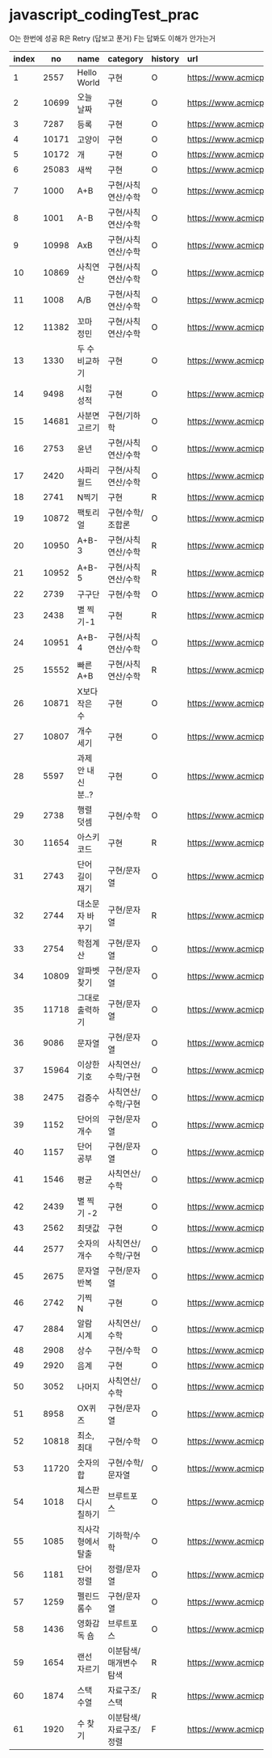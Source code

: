 # javascript_codingTest_prac

O는 한번에 성공
R은 Retry (답보고 푼거)
F는 답봐도 이해가 안가는거

| index | no    | name               | category               | history | url                                   | star |
| ----- | ----- | ------------------ | ---------------------- | :------ | :------------------------------------ | :--: |
| 1     | 2557  | Hello World        | 구현                   | O       | https://www.acmicpc.net/problem/2557  |      |
| 2     | 10699 | 오늘 날짜          | 구현                   | O       | https://www.acmicpc.net/problem/10699 |      |
| 3     | 7287  | 등록               | 구현                   | O       | https://www.acmicpc.net/problem/7287  |      |
| 4     | 10171 | 고양이             | 구현                   | O       | https://www.acmicpc.net/problem/10171 |      |
| 5     | 10172 | 개                 | 구현                   | O       | https://www.acmicpc.net/problem/10172 |      |
| 6     | 25083 | 새싹               | 구현                   | O       | https://www.acmicpc.net/problem/25083 |      |
| 7     | 1000  | A+B                | 구현/사칙연산/수학     | O       | https://www.acmicpc.net/problem/1000  |      |
| 8     | 1001  | A-B                | 구현/사칙연산/수학     | O       | https://www.acmicpc.net/problem/1001  |      |
| 9     | 10998 | AxB                | 구현/사칙연산/수학     | O       | https://www.acmicpc.net/problem/10998 |      |
| 10    | 10869 | 사칙연산           | 구현/사칙연산/수학     | O       | https://www.acmicpc.net/problem/10869 |      |
| 11    | 1008  | A/B                | 구현/사칙연산/수학     | O       | https://www.acmicpc.net/problem/1008  |      |
| 12    | 11382 | 꼬마 정민          | 구현/사칙연산/수학     | O       | https://www.acmicpc.net/problem/11382 |      |
| 13    | 1330  | 두 수 비교하기     | 구현                   | O       | https://www.acmicpc.net/problem/1330  |      |
| 14    | 9498  | 시험 성적          | 구현                   | O       | https://www.acmicpc.net/problem/9498  |      |
| 15    | 14681 | 사분면 고르기      | 구현/기하학            | O       | https://www.acmicpc.net/problem/14681 |      |
| 16    | 2753  | 윤년               | 구현/사칙연산/수학     | O       | https://www.acmicpc.net/problem/2753  |      |
| 17    | 2420  | 사파리월드         | 구현/사칙연산/수학     | O       | https://www.acmicpc.net/problem/2420  |      |
| 18    | 2741  | N찍기              | 구현                   | R       | https://www.acmicpc.net/problem/2741  |      |
| 19    | 10872 | 팩토리얼           | 구현/수학/조합론       | O       | https://www.acmicpc.net/problem/10872 |      |
| 20    | 10950 | A+B-3              | 구현/사칙연산/수학     | R       | https://www.acmicpc.net/problem/10950 |      |
| 21    | 10952 | A+B-5              | 구현/사칙연산/수학     | R       | https://www.acmicpc.net/problem/10952 |  💡  |
| 22    | 2739  | 구구단             | 구현/수학              | O       | https://www.acmicpc.net/problem/2739  |      |
| 23    | 2438  | 별 찍기-1          | 구현                   | R       | https://www.acmicpc.net/problem/2438  |      |
| 24    | 10951 | A+B-4              | 구현/사칙연산/수학     | O       | https://www.acmicpc.net/problem/10951 |      |
| 25    | 15552 | 빠른 A+B           | 구현/사칙연산/수학     | R       | https://www.acmicpc.net/problem/15552 |  💡  |
| 26    | 10871 | X보다 작은 수      | 구현                   | O       | https://www.acmicpc.net/problem/10871 |      |
| 27    | 10807 | 개수 세기          | 구현                   | O       | https://www.acmicpc.net/problem/10807 |      |
| 28    | 5597  | 과제 안 내신 분..? | 구현                   | O       | https://www.acmicpc.net/problem/5597  |  💡  |
| 29    | 2738  | 행렬 덧셈          | 구현/수학              | O       | https://www.acmicpc.net/problem/2738  |      |
| 30    | 11654 | 아스키 코드        | 구현                   | R       | https://www.acmicpc.net/problem/11654 |  💡  |
| 31    | 2743  | 단어 길이 재기     | 구현/문자열            | O       | https://www.acmicpc.net/problem/2743  |      |
| 32    | 2744  | 대소문자 바꾸기    | 구현/문자열            | R       | https://www.acmicpc.net/problem/2744  |  💡  |
| 33    | 2754  | 학점계산           | 구현/문자열            | O       | https://www.acmicpc.net/problem/2754  |  💡  |
| 34    | 10809 | 알파벳 찾기        | 구현/문자열            | O       | https://www.acmicpc.net/problem/10809 |  💡  |
| 35    | 11718 | 그대로 출력하기    | 구현/문자열            | O       | https://www.acmicpc.net/problem/11718 |      |
| 36    | 9086  | 문자열             | 구현/문자열            | O       | https://www.acmicpc.net/problem/9086  |      |
| 37    | 15964 | 이상한 기호        | 사칙연산/수학/구현     | O       | https://www.acmicpc.net/problem/15964 |      |
| 38    | 2475  | 검증수             | 사칙연산/수학/구현     | O       | https://www.acmicpc.net/problem/2475  |      |
| 39    | 1152  | 단어의 개수        | 구현/문자열            | O       | https://www.acmicpc.net/problem/1152  |      |
| 40    | 1157  | 단어 공부          | 구현/문자열            | O       | https://www.acmicpc.net/problem/1157  |      |
| 41    | 1546  | 평균               | 사칙연산/수학          | O       | https://www.acmicpc.net/problem/1546  |      |
| 42    | 2439  | 별 찍기 -2         | 구현                   | O       | https://www.acmicpc.net/problem/2439  |      |
| 43    | 2562  | 최댓값             | 구현                   | O       | https://www.acmicpc.net/problem/2562  |      |
| 44    | 2577  | 숫자의 개수        | 사칙연산/수학/구현     | O       | https://www.acmicpc.net/problem/2577  |      |
| 45    | 2675  | 문자열 반복        | 구현/문자열            | O       | https://www.acmicpc.net/problem/2675  |      |
| 46    | 2742  | 기찍 N             | 구현                   | O       | https://www.acmicpc.net/problem/2742  |      |
| 47    | 2884  | 알람 시계          | 사칙연산/수학          | O       | https://www.acmicpc.net/problem/2884  |      |
| 48    | 2908  | 상수               | 구현/수학              | O       | https://www.acmicpc.net/problem/2908  |      |
| 49    | 2920  | 음계               | 구현                   | O       | https://www.acmicpc.net/problem/2920  |  💡  |
| 50    | 3052  | 나머지             | 사칙연산/수학          | O       | https://www.acmicpc.net/problem/3052  |      |
| 51    | 8958  | OX퀴즈             | 구현/문자열            | O       | https://www.acmicpc.net/problem/8958  |      |
| 52    | 10818 | 최소, 최대         | 구현/수학              | O       | https://www.acmicpc.net/problem/10818 |      |
| 53    | 11720 | 숫자의 합          | 구현/수학/문자열       | O       | https://www.acmicpc.net/problem/11720 |      |
| 54    | 1018  | 체스판 다시 칠하기 | 브루트포스             | O       | https://www.acmicpc.net/problem/1018  |      |
| 55    | 1085  | 직사각형에서 탈출  | 기하학/수학            | O       | https://www.acmicpc.net/problem/1085  |      |
| 56    | 1181  | 단어 정렬          | 정렬/문자열            | O       | https://www.acmicpc.net/problem/1181  |      |
| 57    | 1259  | 펠린드롬수         | 구현/문자열            | O       | https://www.acmicpc.net/problem/1259  |      |
| 58    | 1436  | 영화감독 숌        | 브루트포스             | O       | https://www.acmicpc.net/problem/1436  |      |
| 59    | 1654  | 랜선 자르기        | 이분탐색/매개변수탐색  | R       | https://www.acmicpc.net/problem/1654  |  🔥  |
| 60    | 1874  | 스택 수열          | 자료구조/스택          | R       | https://www.acmicpc.net/problem/1874  |  🔥  |
| 61    | 1920  | 수 찾기            | 이분탐색/자료구조/정렬 | F       | https://www.acmicpc.net/problem/1920  |  🔥  |
